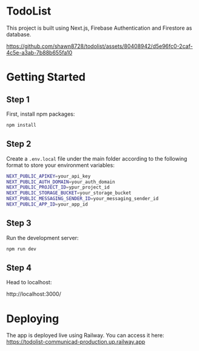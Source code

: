 # TodoList
This project is built using Next.js, Firebase Authentication and Firestore as database.



https://github.com/shawn8728/todolist/assets/80408942/d5e96fc0-2caf-4c5e-a3ab-7b88b655fa10




# Getting Started
## Step 1

First, install npm packages:

```bash
npm install
```

## Step 2

Create a `.env.local` file under the main folder according to the following format to store your environment variables:

```bash
NEXT_PUBLIC_APIKEY=your_api_key
NEXT_PUBLIC_AUTH_DOMAIN=your_auth_domain
NEXT_PUBLIC_PROJECT_ID=ypur_project_id
NEXT_PUBLIC_STORAGE_BUCKET=your_storage_bucket
NEXT_PUBLIC_MESSAGING_SENDER_ID=your_messaging_sender_id
NEXT_PUBLIC_APP_ID=your_app_id
```

## Step 3

Run the development server:

```bash
npm run dev
```

## Step 4

Head to localhost:

http://localhost:3000/

# Deploying
The app is deployed live using Railway. You can access it here: https://todolist-communicad-production.up.railway.app


